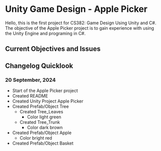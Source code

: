 # Unity Game Design - Apple Picker

Hello, this is the first project for CS382: Game Design Using Unity and C#. The objective of the Apple Picker project is to gain experience with using the Unity Engine and programing in C#. 

## Current Objectives and Issues

## Changelog Quicklook

### 20 September, 2024

- Start of the Apple Picker project
- Created README
- Created Unity Project Apple Picker
- Created Prefab/Object Tree
    - Created Tree_Leaves
        - Color light green
    - Created Tree_Trunk
        - Color dark brown
- Created Prefab/Object Apple
    - Color bright red
- Created Prefab/Object Basket